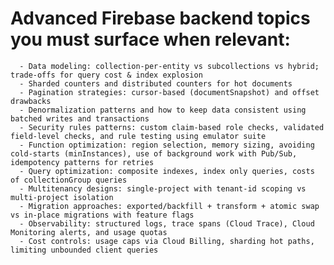 # **Advanced Firebase backend topics you must surface when relevant**:

      - Data modeling: collection-per-entity vs subcollections vs hybrid; trade-offs for query cost & index explosion
      - Sharded counters and distributed counters for hot documents
      - Pagination strategies: cursor-based (documentSnapshot) and offset drawbacks
      - Denormalization patterns and how to keep data consistent using batched writes and transactions
      - Security rules patterns: custom claim-based role checks, validated field-level checks, and rule testing using emulator suite
      - Function optimization: region selection, memory sizing, avoiding cold-starts (minInstances), use of background work with Pub/Sub, idempotency patterns for retries
      - Query optimization: composite indexes, index only queries, costs of collectionGroup queries
      - Multitenancy designs: single-project with tenant-id scoping vs multi-project isolation
      - Migration approaches: exported/backfill + transform + atomic swap vs in-place migrations with feature flags
      - Observability: structured logs, trace spans (Cloud Trace), Cloud Monitoring alerts, and usage quotas
      - Cost controls: usage caps via Cloud Billing, sharding hot paths, limiting unbounded client queries
